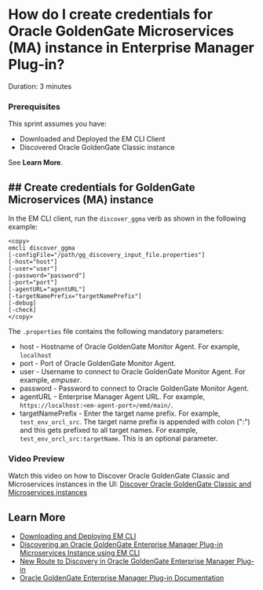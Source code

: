 # How do I create credentials for Oracle GoldenGate Microservices (MA) instance in Enterprise Manager Plug-in?
Duration: 3 minutes

### Prerequisites
This sprint assumes you have:
  * Downloaded and Deployed the EM CLI Client
  * Discovered Oracle GoldenGate Classic instance


See **Learn More**.

## ## Create credentials for GoldenGate Microservices (MA) instance


In the EM CLI client, run the `discover_ggma` verb as shown in the following example:
```
<copy>
emcli discover_ggma
[-configFile="/path/gg_discovery_input_file.properties"]
[-host="host"]
[-user="user"]
[-password="password"]
[-port="port"]
[-agentURL="agentURL"]
[-targetNamePrefix="targetNamePrefix"]
[-debug]
[-check]
</copy>
```   
The `.properties` file contains the following mandatory parameters:
* host - Hostname of Oracle GoldenGate Monitor Agent. For example, `localhost`
* port - Port of Oracle GoldenGate Monitor Agent.
* user - Username to connect to Oracle GoldenGate Monitor Agent. For example, *empuser*.
* password - Password to connect to Oracle GoldenGate Monitor Agent.
* agentURL - Enterprise Manager Agent URL. For example, `https://localhost:<em-agent-port>/emd/main/`.
* targetNamePrefix - Enter the target name prefix. For example, `test_env_orcl_src`. The target name prefix is appended with colon (":") and this gets prefixed to all target names. For example, `test_env_orcl_src:targetName`. This is an optional parameter.

### Video Preview
Watch this video on how to Discover Oracle GoldenGate Classic and Microservices instances in the UI: [Discover Oracle GoldenGate Classic and Microservices instances](youtube:KAfmbzGDe9E)


## Learn More

* [Downloading and Deploying EM CLI ](https://docs.oracle.com/en/enterprise-manager/cloud-control/enterprise-manager-cloud-control/13.4/emcli/downloading-and-deploying-em-cli.html#GUID-5DD77C55-387D-43C3-9DC2-2245569A6AFF)
* [Discovering an Oracle GoldenGate Enterprise Manager Plug-in Microservices Instance using EM CLI](https://docs.oracle.com/en/middleware/goldengate/emplugin/13.5.1/empug/discovering-oracle-goldengate-targets-ma-instance-emcli.html#GUID-57AA8120-69C2-4818-9021-91E5F8BFFB7C)
* [New Route to Discovery in Oracle GoldenGate Enterprise Manager Plug-in](https://blogs.oracle.com/dataintegration/post/new-route-to-discovery-in-oracle-goldengate-enterprise-manager-plug-in-134200)
* [Oracle GoldenGate Enterprise Manager Plug-in Documentation](https://docs.oracle.com/en/middleware/goldengate/emplugin/index.html)
